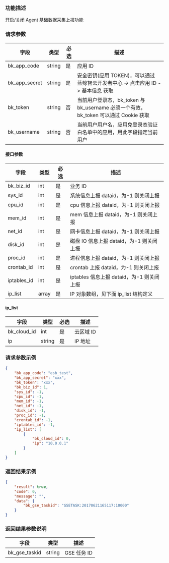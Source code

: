 ### 功能描述

开启/关闭 Agent 基础数据采集上报功能

### 请求参数

| 字段 | 类型 | 必选 |  描述 |
|-----------|------------|--------|------------|
| bk_app_code  |  string    | 是 | 应用 ID     |
| bk_app_secret|  string    | 是 | 安全密钥(应用 TOKEN)，可以通过 蓝鲸智云开发者中心 -&gt; 点击应用 ID -&gt; 基本信息 获取 |
| bk_token     |  string    | 否 | 当前用户登录态，bk_token 与 bk_username 必须一个有效，bk_token 可以通过 Cookie 获取 |
| bk_username  |  string    | 否 | 当前用户用户名，应用免登录态验证白名单中的应用，用此字段指定当前用户 |

#### 接口参数

| 字段        |  类型      | 必选   |  描述      |
|-------------|------------|--------|------------|
| bk_biz_id   |  int       | 是     | 业务 ID |
| sys_id      |  int       | 是     | 系统信息上报 dataid，为-1 则关闭上报 |
| cpu_id      |  int       | 是     | cpu 信息上报 dataid，为-1 则关闭上报 |
| mem_id      |  int       | 是     | mem 信息上报 dataid，为-1 则关闭上报 |
| net_id      |  int       | 是     | 网卡信息上报 dataid，为-1 则关闭上报 |
| disk_id     |  int       | 是     | 磁盘 IO 信息上报 dataid，为-1 则关闭上报 |
| proc_id     |  int       | 是     | 进程信息上报 dataid，为-1 则关闭上报 |
| crontab_id  |  int       | 是     | crontab 上报 dataid，为-1 则关闭上报 |
| iptables_id |  int       | 是     | iptables 信息上报 dataid，为-1 则关闭上报 |
| ip_list     |  array     | 是     | IP 对象数组，见下面 ip_list 结构定义 |

#### ip_list

| 字段      |  类型      | 必选   |  描述      |
|-----------|------------|--------|------------|
| bk_cloud_id |  int    | 是     | 云区域 ID |
| ip          |  string | 是     | IP 地址 |

### 请求参数示例

```json
{
    "bk_app_code": "esb_test",
    "bk_app_secret": "xxx",
    "bk_token": "xxx",
    "bk_biz_id": 1,
    "sys_id": -1,
    "cpu_id": -1,
    "mem_id": -1,
    "net_id": -1,
    "disk_id": -1,
    "proc_id": -1,
    "crontab_id": -1,
    "iptables_id": -1,
    "ip_list": [
        {
            "bk_cloud_id": 0,
            "ip": "10.0.0.1"
        }
    ]
}
```

### 返回结果示例

```json
{
    "result": true,
    "code": 0,
    "message": "",
    "data": {
        "bk_gse_taskid": "GSETASK:20170621165117:10000"
    }
}
```

### 返回结果参数说明

| 字段      | 类型      | 描述      |
|-----------|-----------|-----------|
| bk_gse_taskid       | string       | GSE 任务 ID |
